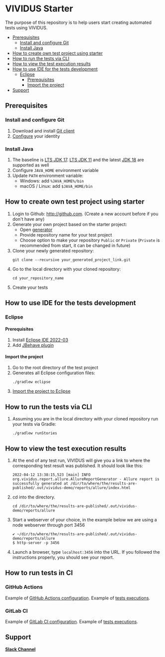 # VIVIDUS Starter

The purpose of this repository is to help users start creating automated tests using VIVIDUS.

- [Prerequisites](#prerequisites)
  * [Install and configure Git](#install-and-configure-git)
  * [Install Java](#install-java)
- [How to create own test project using starter](#how-to-create-own-test-project-using-starter)
- [How to run the tests via CLI](#how-to-run-the-tests-via-cli)
- [How to view the test execution results](#how-to-view-the-test-execution-results)
- [How to use IDE for the tests development](#how-to-use-ide-for-the-tests-development)
  * [Eclipse](#eclipse)
    + [Prerequisites](#prerequisites-1)
    + [Import the project](#import-the-project)
- [Support](#support)

## Prerequisites
### Install and configure Git
1. Download and install [Git client](http://git-scm.com/downloads)
1. [Configure](https://git-scm.com/book/en/v2/Getting-Started-First-Time-Git-Setup#_your_identity) your identity

### Install Java
1. The baseline is [LTS JDK 17](https://jdk.java.net/17/). [LTS JDK 11](https://jdk.java.net/11/) and the latest [JDK 18](https://jdk.java.net/18/) are supported as well
1. Configure `JAVA_HOME` environment variable
1. Update `PATH` environment variable:
    * Windows: add `%JAVA_HOME%/bin`
    * macOS / Linux: add `$JAVA_HOME/bin`

## How to create own test project using starter
1. Login to Github: http://github.com. (Create a new account before if you don't have any)
1. Generate your own project based on the starter project:
    - Open [generator](https://github.com/vividus-framework/vividus-starter/generate)
    - Provide repository name for your test project
    - Choose option to make your repository `Public` or `Private` (`Private` is recommended from start, it can be changed in future)
1. Clone your newly generated repository:
    ```shell
    git clone --recursive your_generated_project_link.git
    ```
1. Go to the local directory with your cloned repository:
    ```shell
    cd your_repository_name
    ```
1. Create your tests

## How to use IDE for the tests development
### Eclipse
#### Prerequisites
1. Install [Eclipse IDE 2022-03](https://www.eclipse.org/downloads/packages/release/2022-03/r/eclipse-ide-java-developers)
1. Add [JBehave plugin](https://jbehave.org/eclipse-integration.html)
#### Import the project
1. Go to the root directory of the test project
1. Generates all Eclipse configuration files:
    ```shell
    ./gradlew eclipse
    ```
1. [Import the project to Eclipse](https://help.eclipse.org/2022-03/index.jsp?topic=%2Forg.eclipse.platform.doc.user%2Ftasks%2Ftasks-importproject.htm)


## How to run the tests via CLI
1. Assuming you are in the local directory with your cloned repository run your tests via Gradle:
    ```shell
    ./gradlew runStories
    ```

## How to view the test execution results
1. At the end of any test run, VIVIDUS will give you a link to where the corresponding test result was published. It should look like this:
    ```shell
    2022-04-12 13:38:15,523 [main] INFO  org.vividus.report.allure.AllureReportGenerator - Allure report is successfully generated at /dir/to/where/the/results-are-published/.out/vividus-demo/reports/allure/index.html
    ```
1. cd into the directory.
    ```shell
    cd /dir/to/where/the/results-are-published/.out/vividus-demo/reports/allure
    ```
1. Start a webserver of your choice, in the example below we are using a node webserver through port 3456
    ```shell
    ✔ ~/dir/to/where/the/results-are-published/.out/vividus-demo/reports/allure
    $ http-server -p 3456
    ```
1. Launch a browser, type `localhost:3456` into the URL. If you followed the instructions properly, you should see your report.

## How to run tests in CI
### GitHub Actions
Example of [GitHub Actions configuration](https://github.com/vividus-framework/vividus-sample-tests/blob/main/.github/workflows/test-run.yml). Example of [tests executions](https://github.com/vividus-framework/vividus-sample-tests/actions/workflows/test-run.yml).

### GitLab CI
Example of [GitLab CI configuration](https://github.com/vividus-framework/vividus-sample-tests/blob/main/.gitlab-ci.yml). Example of [tests executions](https://gitlab.com/vividus/vividus-sample-tests/-/pipelines).

## Support
[**Slack Channel**](https://vividus-support.herokuapp.com/)
